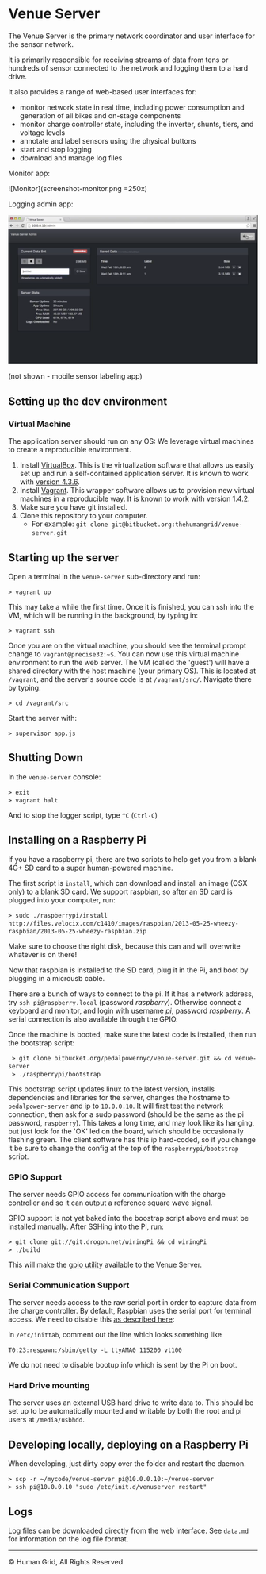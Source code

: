 # Venue Server

The Venue Server is the primary network coordinator and user interface for the sensor network.

It is primarily responsible for receiving streams of data from tens or hundreds of sensor connected to the network and logging them to a hard drive.

It also provides a range of web-based user interfaces for:

* monitor network state in real time, including power consumption and generation of all bikes and on-stage components
* monitor charge controller state, including the inverter, shunts, tiers, and voltage levels
* annotate and label sensors using the physical buttons
* start and stop logging
* download and manage log files


Monitor app:

![Monitor](screenshot-monitor.png =250x)

Logging admin app:

![Monitor](screenshot-logging.png)

(not shown - mobile sensor labeling app)


## Setting up the dev environment

### Virtual Machine

The application server should run on any OS: We leverage virtual machines to create a reproducible environment.

1. Install [VirtualBox](https://www.virtualbox.org/). This is the virtualization software that allows us easily set up and run a self-contained application server. It is known to work with [version 4.3.6](http://download.virtualbox.org/virtualbox/4.3.6/).
2. Install [Vagrant](http://www.vagrantup.com/). This wrapper software allows us to provision new virtual machines in a reproducible way. It is known to work with version 1.4.2.
3. Make sure you have git installed.
4. Clone this repository to your computer.
    * For example: `git clone git@bitbucket.org:thehumangrid/venue-server.git`



## Starting up the server

Open a terminal in the `venue-server` sub-directory and run:

    > vagrant up

This may take a while the first time. Once it is finished, you can ssh into the VM, which will be running in the background, by typing in:

    > vagrant ssh

Once you are on the virtual machine, you should see the terminal prompt change to `vagrant@precise32:~$`. You can now use this virtual machine environment to run the web server. The VM (called the 'guest') will have a shared directory with the host machine (your primary OS). This is located at `/vagrant`, and the server's source code is at `/vagrant/src/`. Navigate there by typing:

    > cd /vagrant/src

Start the server with:

    > supervisor app.js


## Shutting Down

In the `venue-server` console:

    > exit
    > vagrant halt

And to stop the logger script, type `^C` (`Ctrl-C`)


## Installing on a Raspberry Pi


If you have a raspberry pi, there are two scripts to help get you from a blank 4G+ SD card to a super human-powered machine.

The first script is `install`, which can download and install an image (OSX only) to a blank SD card. We support raspbian, so after an SD card is plugged into your computer, run:

    > sudo ./raspberrypi/install http://files.velocix.com/c1410/images/raspbian/2013-05-25-wheezy-raspbian/2013-05-25-wheezy-raspbian.zip

Make sure to choose the right disk, because this can and will overwrite whatever is on there!

Now that raspbian is installed to the SD card, plug it in the Pi, and boot by plugging in a microusb cable.

There are a bunch of ways to connect to the pi. If it has a network address, try `ssh pi@raspberry.local` (password *raspberry*). Otherwise connect a keyboard and monitor, and login with username *pi*, password *raspberry*. A serial connection is also available through the GPIO.

Once the machine is booted, make sure the latest code is installed, then run the bootstrap script:

     > git clone bitbucket.org/pedalpowernyc/venue-server.git && cd venue-server
     > ./raspberrypi/bootstrap

This bootstrap script updates linux to the latest version, installs dependencies and libraries for the server, changes the hostname to `pedalpower-server` and ip to `10.0.0.10`. It will first test the network connection, then ask for a sudo password (should be the same as the pi password, `raspberry`). This takes a long time, and may look like its hanging, but just look for the 'OK' led on the board, which should be occasionally flashing green. The client software has this ip hard-coded, so if you change it be sure to change the config at the top of the `raspberrypi/bootstrap` script.

### GPIO Support

The server needs GPIO access for communication with the charge controller and so it can output a reference square wave signal.

GPIO support is not yet baked into the boostrap script above and must be installed manually. After SSHing into the Pi, run:

    > git clone git://git.drogon.net/wiringPi && cd wiringPi
    > ./build

This will make the [gpio utility](http://wiringpi.com/the-gpio-utility/) available to the Venue Server.

### Serial Communication Support

The server needs access to the raw serial port in order to capture data from the charge controller. By default, Raspbian uses the serial port for terminal access. We need to disable this [as described here](http://www.hobbytronics.co.uk/raspberry-pi-serial-port):

In `/etc/inittab`, comment out the line which looks something like

    T0:23:respawn:/sbin/getty -L ttyAMA0 115200 vt100

We do not need to disable bootup info which is sent by the Pi on boot.


### Hard Drive mounting

The server uses an external USB hard drive to write data to. This should be set up to be automatically mounted and writable by both the root and pi users at `/media/usbhdd`.


## Developing locally, deploying on a Raspberry Pi

When developing, just dirty copy over the folder and restart the daemon.

    > scp -r ~/mycode/venue-server pi@10.0.0.10:~/venue-server
    > ssh pi@10.0.0.10 "sudo /etc/init.d/venuserver restart"


## Logs

Log files can be downloaded directly from the web interface. See `data.md` for information on the log file format.


----------------

© Human Grid, All Rights Reserved

